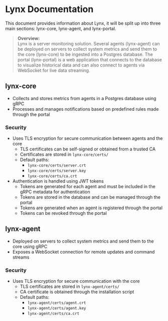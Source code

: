 # Lynx Documentation

This document provides information about Lynx, it will be split up into three main sections: lynx-core, lynx-agent, and
lynx-portal.
> **Overview:**\
> Lynx is a server monitoring solution. Several agents (lynx-agent) can be deployed on servers to collect system metrics
> and send them to the core (lynx-core) to be ingested into a Postgres database. The portal (lynx-portal) is a web
> application that connects to the database to visualize historical data and can also connect to agents via WebSocket
> for
> live data streaming.

## lynx-core

- Collects and stores metrics from agents in a Postgres database using gRPC
- Processes and manages notifications based on predefined rules made through the portal

### Security

- Uses TLS encryption for secure communication between agents and the core
    - TLS certificates can be self-signed or obtained from a trusted CA
    - Certificates are stored in `lynx-core/certs/`
    - Default paths:
        - `lynx-core/certs/server.crt`
        - `lynx-core/certs/server.key`
        - `lynx-core/certs/ca.crt`
- Authentication is handled using JWT tokens
    - Tokens are generated for each agent and must be included in the gRPC metadata for authentication
    - Tokens are stored in the database and can be managed through the portal
    - Tokens are generated when an agent is registered through the portal
    - Tokens can be revoked through the portal

## lynx-agent

- Deployed on servers to collect system metrics and send them to the core using gRPC
- Exposes a WebSocket connection for remote updates and command streams

### Security

- Uses TLS encryption for secure communication with the core
    - TLS certificates are stored in `lynx-agent/certs/`
    - CA certificate is obtained through the installation script
    - Default paths:
        - `lynx-agent/certs/agent.crt`
        - `lynx-agent/certs/agent.key`
        - `lynx-agent/certs/ca.crt`
        
